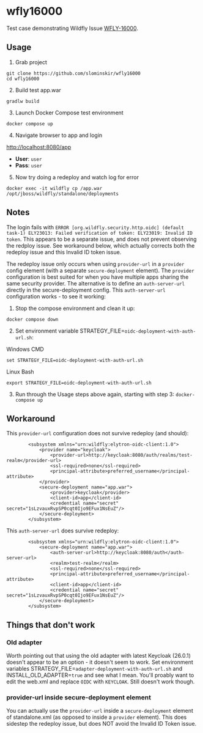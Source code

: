# wfly16000

Test case demonstrating Wildfly Issue [WFLY-16000](https://issues.redhat.com/browse/WFLY-16000).

## Usage
1. Grab project
```
git clone https://github.com/slominskir/wfly16000
cd wfly16000
```
2. Build test app.war
```
gradlw build
```
3. Launch Docker Compose test environment
```
docker compose up
```
4. Navigate browser to app and login

[http://localhost:8080/app](http://localhost:8080/app)

 - **User**: `user`
 - **Pass**: `user`

5. Now try doing a redeploy and watch log for error

```
docker exec -it wildfly cp /app.war /opt/jboss/wildfly/standalone/deployments
```

## Notes

The login fails with `ERROR [org.wildfly.security.http.oidc] (default task-1) ELY23013: Failed verification of token: ELY23019: Invalid ID token`.  This appears to be a separate issue, and does not prevent observing the redploy issue.  See workaround below, which actually corrects both the redeploy issue and this Invalid ID token issue.

The redeploy issue only occurs when using `provider-url` in a `provider` config element (with a separate `secure-deployment` element).   The `provider` configuration is best suited for when you have multiple apps sharing the same security provider.  The alternative is to define an `auth-server-url` directly in the secure-deployment config.  This `auth-server-url` configuration works - to see it working:

1. Stop the compose environment and clean it up:
```
docker compose down
```
2. Set environment variable STRATEGY_FILE=`oidc-deployment-with-auth-url.sh`:

Windows CMD
```
set STRATEGY_FILE=oidc-deployment-with-auth-url.sh
```
Linux Bash
```
export STRATEGY_FILE=oidc-deployment-with-auth-url.sh
```
3. Run through the Usage steps above again, starting with step 3: `docker-compose up`



## Workaround

This `provider-url` configuration does not survive redeploy (and should):
```
        <subsystem xmlns="urn:wildfly:elytron-oidc-client:1.0">
            <provider name="keycloak">
                <provider-url>http://keycloak:8080/auth/realms/test-realm</provider-url>
                <ssl-required>none</ssl-required>
                <principal-attribute>preferred_username</principal-attribute>
            </provider>
            <secure-deployment name="app.war">
                <provider>keycloak</provider>
                <client-id>app</client-id>
                <credential name="secret" secret="1sLzvauxRvpSP0cqt0Ijo9EFux1NsEuZ"/>
            </secure-deployment>
        </subsystem>
```

This `auth-server-url` does survive redeploy:
```
        <subsystem xmlns="urn:wildfly:elytron-oidc-client:1.0">
            <secure-deployment name="app.war">
                <auth-server-url>http://keycloak:8080/auth</auth-server-url>
                <realm>test-realm</realm>
                <ssl-required>none</ssl-required>
                <principal-attribute>preferred_username</principal-attribute>
                <client-id>app</client-id>
                <credential name="secret" secret="1sLzvauxRvpSP0cqt0Ijo9EFux1NsEuZ"/>
            </secure-deployment>
        </subsystem>
```

## Things that don't work
### Old adapter
Worth pointing out that using the old adapter with latest Keycloak (26.0.1) doesn't appear to be an option - it doesn't seem to work.  Set environment variables STRATEGY_FILE=`adapter-deployment-with-auth-url.sh` and INSTALL_OLD_ADAPTER=`true` and see what I mean.   You'll proably want to edit the web.xml and replace `OIDC` with `KEYCLOAK`.  Still doesn't work though.  

### provider-url inside secure-deployment element
You can actually use the `provider-url` inside a `secure-deployment` element of standalone.xml (as opposed to inside a `provider` element).  This does sidestep the redeploy issue, but does NOT avoid the Invalid ID Token issue.
